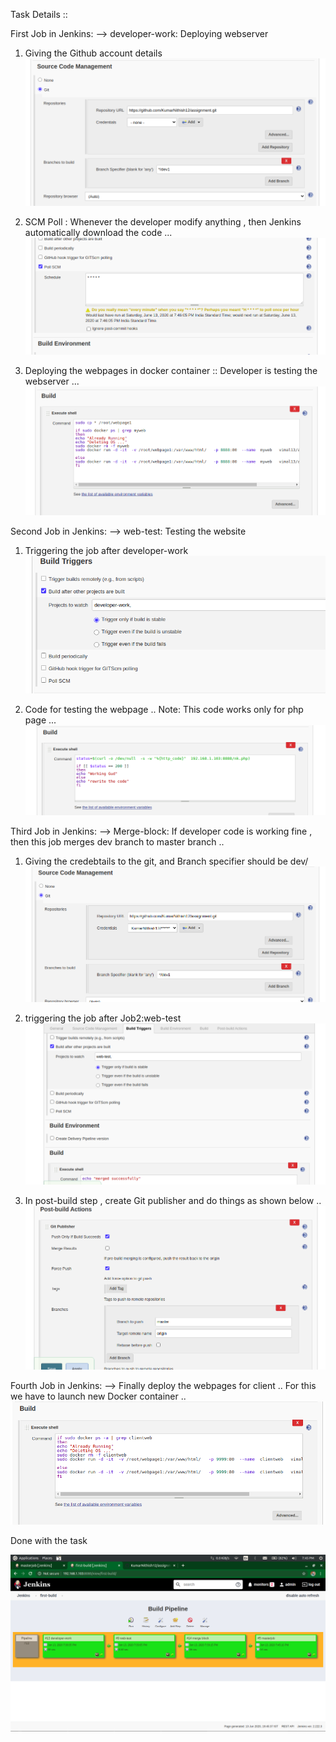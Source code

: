 Task Details ::

First Job in Jenkins: 
--> developer-work: Deploying webserver

1. Giving the Github account details
![Test Image](https://github.com/KumarNithish12/assignment/blob/master/images/task1.png?raw=true)

2. SCM Poll : Whenever the developer modify anything , then Jenkins automatically download the code ...
![Test Image](https://github.com/KumarNithish12/assignment/blob/master/images/task2.png?raw=true)

3. Deploying the webpages in docker container :: Developer is testing the webserver ...
![Test Image](https://github.com/KumarNithish12/assignment/blob/master/images/task3.png?raw=true)

Second Job in Jenkins:
--> web-test: Testing the website

1. Triggering the job after developer-work
![Test Image](https://github.com/KumarNithish12/assignment/blob/master/images/task4.png?raw=true)

2. Code for testing the webpage .. Note: This code works only for php page ...
![Test Image](https://github.com/KumarNithish12/assignment/blob/master/images/task5.png?raw=true)

Third Job in Jenkins:
--> Merge-block: If developer code is working fine , then this job merges dev branch to master branch ..

1. Giving the credebtails to the git, and Branch specifier should be dev/
![Test Image](https://github.com/KumarNithish12/assignment/blob/master/images/task6.png?raw=true)

2. triggering the job after Job2:web-test
![Test Image](https://github.com/KumarNithish12/assignment/blob/master/images/task7.png?raw=true)

3. In post-build step , create Git publisher and do things as shown below ..
![Test Image](https://github.com/KumarNithish12/assignment/blob/master/images/task8.png?raw=true)

Fourth Job in Jenkins:
--> Finally deploy the webpages for client .. For this we have to launch new Docker container ..
![Test Image](https://github.com/KumarNithish12/assignment/blob/master/images/task9.png?raw=true)

Done with the task

![Test Image](https://github.com/KumarNithish12/assignment/blob/master/images/Screenshot%20from%202020-06-13%2019-45-41.png?raw=true)
